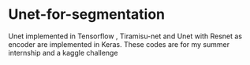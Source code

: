 # Unet-for-segmentation
Unet implemented in Tensorflow , Tiramisu-net and Unet with Resnet as encoder are implemented in Keras. These codes are for my summer internship and a kaggle challenge
